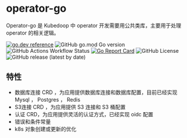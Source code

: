 # operator-go

Operator-go 是 Kubedoop 中 operator 开发需要用公共类库，主要用于处理 operator 的相关逻辑。

[![go.dev reference](https://img.shields.io/badge/go.dev-reference-007d9c?logo=go&logoColor=white)](https://pkg.go.dev/github.com/zncdatadev/operator-go)
![GitHub go.mod Go version](https://img.shields.io/github/go-mod/go-version/zncdatadev/operator-go)
![GitHub Actions Workflow Status](https://img.shields.io/github/actions/workflow/status/zncdatadev/operator-go/ci.yml)
[![Go Report Card](https://goreportcard.com/badge/github.com/zncdatadev/operator-go)](https://goreportcard.com/report/github.com/zncdatadev/operator-go)
![GitHub License](https://img.shields.io/github/license/zncdatadev/commons-operator)
![GitHub release (latest by date)](https://img.shields.io/github/v/release/zncdatadev/operator-go)

## 特性

- 数据库连接 CRD ，为应用提供数据库连接和数据库配置，目前已经实现 Mysql ， Postgres ， Redis
- S3连接 CRD ，为应用提供 S3 连接和 S3 桶配置
- 认证 CRD，为应用提供灵活的认证方式，已经实现 oidc 配置
- 错误和条件常量
- k8s 对象创建或更新的优化
